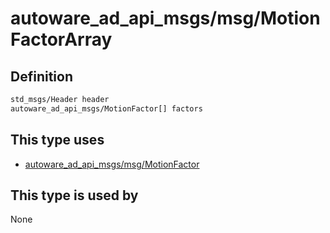 # autoware_ad_api_msgs/msg/MotionFactorArray

## Definition

```txt
std_msgs/Header header
autoware_ad_api_msgs/MotionFactor[] factors
```

## This type uses

- [autoware_ad_api_msgs/msg/MotionFactor](../../autoware_ad_api_msgs/msg/motion_factor.md)

## This type is used by

None
